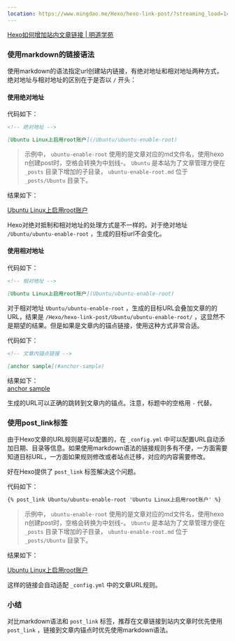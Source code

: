 ```yaml
---
location: https://www.mingdao.me/Hexo/hexo-link-post/?streaming_load=1#anchor-sample
---
```


[Hexo如何增加站内文章链接 | 明道学苑](https://www.mingdao.me/Hexo/hexo-link-post/?streaming_load=1#anchor-sample)
### 使用markdown的链接语法

使用markdown的语法指定url创建站内链接，有绝对地址和相对地址两种方式，绝对地址与相对地址的区别在于是否以 `/` 开头：

#### 使用绝对地址

代码如下：

```md
<!-- 绝对地址 -->

[Ubuntu Linux上启用root账户](/Ubuntu/ubuntu-enable-root)
```

> 示例中， `ubuntu-enable-root` 使用的是文章对应的md文件名，使用hexo n创建post时，空格会转换为中划线-。 `Ubuntu` 是本站为了文章管理方便在 `_posts` 目录下增加的子目录， `ubuntu-enable-root.md` 位于 `_posts/Ubuntu` 目录下。

结果如下：

[Ubuntu Linux上启用root账户](https://www.mingdao.me/Ubuntu/ubuntu-enable-root)

Hexo对绝对抵制和相对地址的处理方式是不一样的。对于绝对地址 `/Ubuntu/ubuntu-enable-root` ，生成的目标url不会变化。

#### 使用相对地址

代码如下：

```md
<!-- 相对地址 -->

[Ubuntu Linux上启用root账户](Ubuntu/ubuntu-enable-root)
```

对于相对地址 `Ubuntu/ubuntu-enable-root` ，生成的目标URL会叠加文章的的URL，结果是 `/Hexo/hexo-link-post/Ubuntu/ubuntu-enable-root/` ，这显然不是期望的结果。但是如果是文章内的锚点链接，使用这种方式非常合适。

代码如下：

```md
<!-- 文章内锚点链接 -->

[anchor sample](#anchor-sample)
```

结果如下：  
[anchor sample](https://www.mingdao.me/Hexo/hexo-link-post/?streaming_load=1#anchor-sample)

生成的URL可以正确的跳转到文章内的锚点。注意，标题中的空格用 `-` 代替。

### 使用post\_link标签

由于Hexo文章的URL规则是可以配置的，在 `_config.yml` 中可以配置URL自动添加日期、目录等信息。如果使用markdown语法的链接规则多有不便，一方面需要知道目标URL，一方面如果规则修改或者站点迁移，对应的内容需要修改。

好在Hexo提供了 `post_link` 标签解决这个问题。

代码如下：

```md
{% post_link Ubuntu/ubuntu-enable-root 'Ubuntu Linux上启用root账户' %}
```

> 示例中， `ubuntu-enable-root` 使用的是文章对应的md文件名，使用hexo n创建post时，空格会转换为中划线-。 `Ubuntu` 是本站为了文章管理方便在 `_posts` 目录下增加的子目录， `ubuntu-enable-root.md` 位于 `_posts/Ubuntu` 目录下。

结果如下：

[Ubuntu Linux上启用root账户](https://www.mingdao.me/Ubuntu/ubuntu-enable-root/ "Ubuntu Linux上启用root账户")

这样的链接会自动适配 `_config.yml` 中的文章URL规则。

### 小结

对比markdown语法和 `post_link` 标签，推荐在文章链接到站内文章时优先使用 `post_link` ，链接到文章内锚点时优先使用markdown语法。